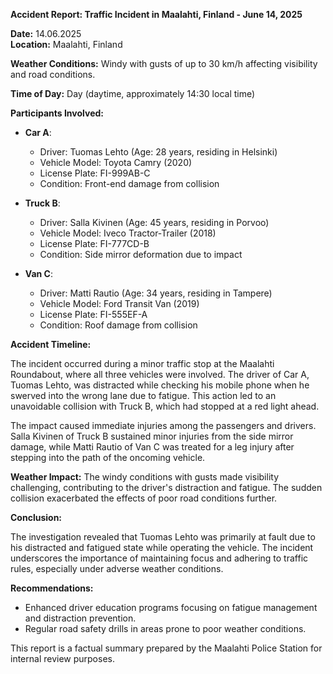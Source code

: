 

**Accident Report: Traffic Incident in Maalahti, Finland - June 14, 2025**

**Date:** 14.06.2025  
**Location:** Maalahti, Finland  

**Weather Conditions:** Windy with gusts of up to 30 km/h affecting visibility and road conditions.

**Time of Day:** Day (daytime, approximately 14:30 local time)  

**Participants Involved:**

- **Car A**:  
  - Driver: Tuomas Lehto (Age: 28 years, residing in Helsinki)  
  - Vehicle Model: Toyota Camry (2020)  
  - License Plate: FI-999AB-C  
  - Condition: Front-end damage from collision  

- **Truck B**:  
  - Driver: Salla Kivinen (Age: 45 years, residing in Porvoo)  
  - Vehicle Model: Iveco Tractor-Trailer (2018)  
  - License Plate: FI-777CD-B  
  - Condition: Side mirror deformation due to impact  

- **Van C**:  
  - Driver: Matti Rautio (Age: 34 years, residing in Tampere)  
  - Vehicle Model: Ford Transit Van (2019)  
  - License Plate: FI-555EF-A  
  - Condition: Roof damage from collision  

**Accident Timeline:**

The incident occurred during a minor traffic stop at the Maalahti Roundabout, where all three vehicles were involved. The driver of Car A, Tuomas Lehto, was distracted while checking his mobile phone when he swerved into the wrong lane due to fatigue. This action led to an unavoidable collision with Truck B, which had stopped at a red light ahead.

The impact caused immediate injuries among the passengers and drivers. Salla Kivinen of Truck B sustained minor injuries from the side mirror damage, while Matti Rautio of Van C was treated for a leg injury after stepping into the path of the oncoming vehicle.

**Weather Impact:** The windy conditions with gusts made visibility challenging, contributing to the driver's distraction and fatigue. The sudden collision exacerbated the effects of poor road conditions further.

**Conclusion:**

The investigation revealed that Tuomas Lehto was primarily at fault due to his distracted and fatigued state while operating the vehicle. The incident underscores the importance of maintaining focus and adhering to traffic rules, especially under adverse weather conditions.

**Recommendations:**  
- Enhanced driver education programs focusing on fatigue management and distraction prevention.  
- Regular road safety drills in areas prone to poor weather conditions.  

This report is a factual summary prepared by the Maalahti Police Station for internal review purposes.